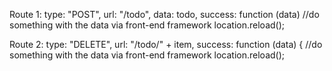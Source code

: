  Route 1:
      type: "POST",
      url: "/todo",
      data: todo,
      success: function (data)
        //do something with the data via front-end framework
        location.reload();

  Route 2:
      type: "DELETE",
      url: "/todo/" + item,
      success: function (data) {
        //do something with the data via front-end framework
        location.reload();
    
